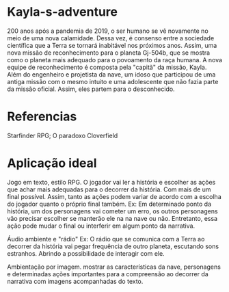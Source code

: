 # Kayla-s-adventure
200 anos após a pandemia de 2019, o ser humano se vê novamente no meio de uma nova calamidade.  Dessa vez, é consenso entre a sociedade científica que a Terra se tornará inabitável nos próximos anos. Assim, uma nova missão de reconhecimento para o planeta Gj-504b, que se mostra como o planeta mais adequado para o povoamento da raça humana. A nova equipe de reconhecimento é composta pela "capitã" da missão, Kayla. Além do engenheiro e projetista da nave,  um idoso que participou de uma antiga missão com o mesmo intuito e uma adolescente que não fazia parte da missão oficial. Assim, eles partem para o desconhecido.

# Referencias
Starfinder RPG;
O paradoxo Cloverfield

# Aplicação ideal
Jogo em texto, estilo RPG. O jogador vai ler a história e escolher as ações que achar mais adequadas para o decorrer da história. Com mais de um final possível. Assim, tanto as ações podem variar de acordo com a escolha do jogador quanto o próprio final também.
Ex: Em determinado ponto da história, um dos personagens vai cometer um erro, os outros personagens vão precisar escolher se manterão ele na na nave ou não. Entretanto, essa ação pode mudar o final ou interferir em algum ponto da narrativa.

Áudio ambiente e "rádio" 
Ex: O rádio que se comunica com a Terra ao decorrer da história vai pegar frequência de outro planeta, escutando sons estranhos. Abrindo a possibilidade de interagir com ele.
 
Ambientação por imagem.
mostrar as características da nave, personagens e determinadas ações importantes para a compreensão ao decorrer da narrativa com imagens acompanhadas do texto.
 